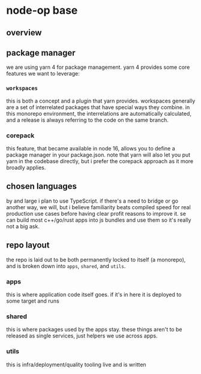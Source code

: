 # node-op base

## overview

## package manager

we are using yarn 4 for package management. yarn 4 provides some core features we want to leverage:

### `workspaces`

this is both a concept and a plugin that yarn provides. workspaces generally are a set of interrelated packages that have special ways they combine. in this monorepo environment, the interrelations are automatically calculated, and a release is always referring to the code on the same branch.

### corepack

this feature, that became available in node 16, allows you to define a package manager in your package.json. note that yarn will also let you put yarn in the codebase directly, but i prefer the corepack approach as it more broadly applies.

## chosen languages

by and large i plan to use TypeScript. if there's a need to bridge or go another way, we will, but i believe familiarity beats compiled speed for real production use cases before having clear profit reasons to improve it. se can build most c++/go/rust apps into js bundles and use them so it's really not a big ask.

## repo layout

the repo is laid out to be both permanently locked to itself (a monorepo), and is broken down into `apps`, `shared`, and `utils`. 

### apps

this is where application code itself goes. if it's in here it is deployed to some target and runs

### shared

this is where packages used by the apps stay. these things aren't to be released as single services, just helpers we use across apps.

### utils

this is infra/deployment/quality tooling live and is written